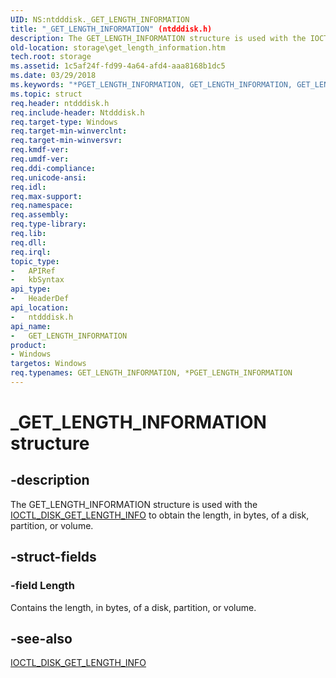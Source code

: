 ```yaml
---
UID: NS:ntdddisk._GET_LENGTH_INFORMATION
title: "_GET_LENGTH_INFORMATION" (ntdddisk.h)
description: The GET_LENGTH_INFORMATION structure is used with the IOCTL_DISK_GET_LENGTH_INFO to obtain the length, in bytes, of a disk, partition, or volume.
old-location: storage\get_length_information.htm
tech.root: storage
ms.assetid: 1c5af24f-fd99-4a64-afd4-aaa8168b1dc5
ms.date: 03/29/2018
ms.keywords: "*PGET_LENGTH_INFORMATION, GET_LENGTH_INFORMATION, GET_LENGTH_INFORMATION structure [Storage Devices], PGET_LENGTH_INFORMATION, PGET_LENGTH_INFORMATION structure pointer [Storage Devices], _GET_LENGTH_INFORMATION, ntdddisk/GET_LENGTH_INFORMATION, ntdddisk/PGET_LENGTH_INFORMATION, storage.get_length_information, structs-disk_6efbf7e7-9fc2-44b0-a9f8-b83219b07a64.xml"
ms.topic: struct
req.header: ntdddisk.h
req.include-header: Ntdddisk.h
req.target-type: Windows
req.target-min-winverclnt: 
req.target-min-winversvr: 
req.kmdf-ver: 
req.umdf-ver: 
req.ddi-compliance: 
req.unicode-ansi: 
req.idl: 
req.max-support: 
req.namespace: 
req.assembly: 
req.type-library: 
req.lib: 
req.dll: 
req.irql: 
topic_type:
-	APIRef
-	kbSyntax
api_type:
-	HeaderDef
api_location:
-	ntdddisk.h
api_name:
-	GET_LENGTH_INFORMATION
product:
- Windows
targetos: Windows
req.typenames: GET_LENGTH_INFORMATION, *PGET_LENGTH_INFORMATION
---
```


# _GET_LENGTH_INFORMATION structure


## -description


The GET_LENGTH_INFORMATION structure is used with the <a href="https://msdn.microsoft.com/library/windows/hardware/ff560370">IOCTL_DISK_GET_LENGTH_INFO</a> to obtain the length, in bytes, of a disk, partition, or volume. 


## -struct-fields




### -field Length

Contains the length, in bytes, of a disk, partition, or volume.


## -see-also




<a href="https://msdn.microsoft.com/library/windows/hardware/ff560370">IOCTL_DISK_GET_LENGTH_INFO</a>
 

 

